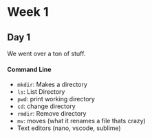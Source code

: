 # Week 1

## Day 1

We went over a ton of stuff.

#### Command Line
- `mkdir`: Makes a directory
- `ls`: List Directory
- `pwd`: print working directory
- `cd`: change directory
- `rmdir`: Remove directory
- `mv`: moves (what it renames a file thats crazy)
- Text editors (nano, vscode, sublime)
